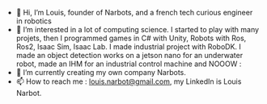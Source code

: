 - 👋 Hi, I’m Louis, founder of Narbots, and a french tech curious engineer in robotics
- 👀 I’m interested in a lot of computing science. I started to play with many projets, then I programmed games in C# with Unity, Robots with Ros, Ros2, Isaac Sim, Isaac Lab. I made industrial project with RoboDK. I made an object detection works on a jetson nano for an underwater robot, made an IHM for an industrial control machine and NOOOW :
- 🌱 I’m currently creating my own company Narbots.
- 📫 How to reach me : louis.narbot@gmail.com, my LinkedIn is Louis Narbot.
